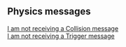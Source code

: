 ## Physics messages

[I am not receiving a Collision message](Physics%20Messages/1%20Collision%20Messages.md)  
[I am not receiving a Trigger message](Physics%20Messages/1%20Trigger%20Messages.md)
